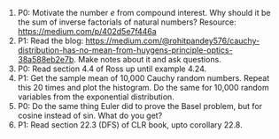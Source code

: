 1) P0: Motivate the number $e$ from compound interest. Why should it be the sum of inverse factorials of natural numbers? Resource: https://medium.com/p/402d5e7f446a
2) P1: Read the blog: https://medium.com/@rohitpandey576/cauchy-distribution-has-no-mean-from-huygens-principle-optics-38a588eb2e7b. Make notes about it and ask questions.
3) P0: Read section 4.4 of Ross up until example 4.24.
4) P1: Get the sample mean of 10,000 Cauchy random numbers. Repeat this 20 times and plot the histogram. Do the same for 10,000 random variables from the exponential distribution.
5) P0: Do the same thing Euler did to prove the Basel problem, but for cosine instead of sin. What do you get?
6) P1: Read section 22.3 (DFS) of CLR book, upto corollary 22.8.
